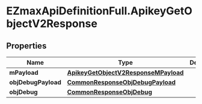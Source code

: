 # EZmaxApiDefinitionFull.ApikeyGetObjectV2Response

## Properties

Name | Type | Description | Notes
------------ | ------------- | ------------- | -------------
**mPayload** | [**ApikeyGetObjectV2ResponseMPayload**](ApikeyGetObjectV2ResponseMPayload.md) |  | 
**objDebugPayload** | [**CommonResponseObjDebugPayload**](CommonResponseObjDebugPayload.md) |  | [optional] 
**objDebug** | [**CommonResponseObjDebug**](CommonResponseObjDebug.md) |  | [optional] 


